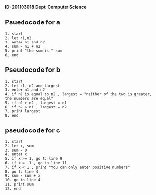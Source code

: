 **ID: 201103018 Dept: Computer Science**

## Psuedocode for a

```
1. start
2. let n1,n2
3. enter n1 and n2
4. sum = n1 + n2
5. print "the sum is " sum
6. end
```

## Pseudocode for b

<!-- pseudocode isn't strongly typed, hehe -->

```
1. start
2. let n1, n2 and largest
3. enter n1 and n2
4. if n1 is equal to n2 , largest = "neither of the two is greater, the numbers are equal"
5. if n1 > n2 , largest = n1
6. if n2 > n1 , largest = n2
7. print largest
8. end

```

## pseudocode for c

```
1. start
2. let x, sum
3. sum = 0
4. enter x
5. if x >= 1, go to line 9
6. if x = -1 , go to line 11
7. if x < 1 , print "You can only enter positive numbers"
8. go to line 4
9. sum = sum + x
10. go to line 4
11. print sum
12. end
```
